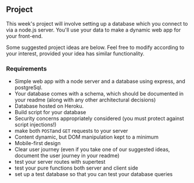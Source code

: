 ## Project

This week's project will involve setting up a database which you connect to via a node.js server. You'll use your data to make a dynamic web app for your front-end.

Some suggested project ideas are below. Feel free to modify according to your interest, provided your idea has similar functionality.

### Requirements

- Simple web app with a node server and a database using express, and postgreSql.
- Your database comes with a schema, which should be documented in your readme (along with any other architectural decisions)
- Database hosted on Heroku.
- Build script for your database
- Security concerns appropriately considered (you must protect against script injections!)
- make both `POST`and `GET` requests to your server
- Content dynamic, but DOM manipulation kept to a minimum
- Mobile-first design
- Clear user journey (even if you take one of our suggested ideas, document the user journey in your readme)
- test your server routes with supertest
- test your pure functions both server and client side
- set up a test database so that you can test your database queries
